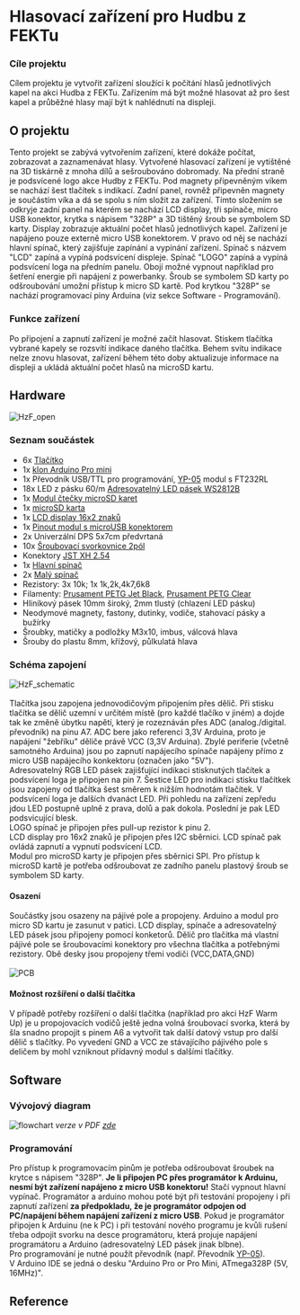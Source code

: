 # Hlasovací zařízení pro Hudbu z FEKTu

### Cíle projektu
Cílem projektu je vytvořit zařízení sloužící k počítání hlasů jednotlivých kapel na akci Hudba z FEKTu. Zařízením má být možné hlasovat až pro šest kapel a průběžné hlasy mají být k nahlédnutí na displeji.

## O projektu
Tento projekt se zabývá vytvořením zařízení, které dokáže počítat, zobrazovat a zaznamenávat hlasy. Vytvořené hlasovací zařízení je vytištěné na 3D tiskárně z mnoha dílů a sešroubováno dobromady. Na přední straně je podsvícené logo akce Hudby z FEKTu. Pod magnety připevněným víkem se nachází šest tlačítek s indikací. Zadní panel, rovněž připevněn magnety je součástím víka a dá se spolu s ním složit za zařízení. Tímto složením se odkryje zadní panel na kterém se nachází LCD display, tři spínače, micro USB konektor, krytka s nápisem "328P" a 3D tištěný šroub se symbolem SD karty. Display zobrazuje aktuální počet hlasů jednotlivých kapel. Zařízení je napájeno pouze externě micro USB konektorem. V pravo od něj se nachází hlavní spínač, který zajišťuje zapínání a vypínání zařízení. Spínač s názvem "LCD" zapíná a vypíná podsvícení displeje. Spínač "LOGO" zapíná a vypíná podsvícení loga na předním panelu. Obojí možné vypnout například pro šetření energie při napájení z powerbanky. Šroub se symbolem SD karty po odšroubování umožní přístup k micro SD kartě. Pod krytkou "328P" se nachází programovací piny Arduina (viz sekce Software - Programování).

### Funkce zařízení
Po připojení a zapnutí zařízení je možné začít hlasovat. Stiskem tlačítka vybrané kapely se rozsvítí indikace daného tlačítka. Behem svitu indikace nelze znovu hlasovat, zařízení během této doby aktualizuje informace na displeji a ukládá aktuální počet hlasů na microSD kartu.

## Hardware
![HzF_open](https://github.com/langrfrantisek/HzF_voting_system/blob/main/Photos/HzF_open.jpg)

### Seznam součástek
* 6x [Tlačítko](https://www.gme.cz/tlacitkovy-spinac-pbs-13b-r)
* 1x [klon Arduino Pro mini](https://www.aliexpress.com/item/2031903258.html?spm=a2g0s.9042311.0.0.27424c4dakAzYm)
* 1x Převodník USB/TTL pro programování, [YP-05](https://www.hadex.cz/m435b-prevodnik-usbttl-modul-s-ft232rl/?gclid=CjwKCAjwmeiIBhA6EiwA-uaeFRXA4soPKs384wWb1vIK3xhRTusBXaXjJ_JUQO9WOdVvmTuzFmfkJxoCZpMQAvD_BwE) modul s FT232RL 
* 18x LED z pásku 60/m [Adresovatelný LED pásek WS2812B](https://www.aliexpress.com/item/2036819167.html?spm=a2g0s.9042311.0.0.27424c4diLhTmF)
* 1x [Modul čtečky microSD karet](https://www.gme.cz/modul-ctecky-micro-sd-karet)
* 1x [microSD karta](https://www.alza.cz/verbatim-micro-sdhc-16gb-class-10-sd-adapter-d442132.htm)
* 1x [LCD display 16x2 znaků](https://www.gme.cz/modry-lcd-display-16x2-i2c)
* 1x [Pinout modul s microUSB konektorem](https://www.gme.cz/modul-pinout-s-micro-usb-konektorem)
* 2x Univerzální DPS 5x7cm předvrtaná
* 10x [Šroubovací svorkovnice 2pól](https://www.gme.cz/svorkovnice-sroubovaci-do-dps-ark500-2ex)
* Konektory [JST XH 2.54](https://www.laskarduino.cz/laskakit-sada-jst-xh-konektoru-80ks/?gclid=CjwKCAjwmeiIBhA6EiwA-uaeFTCon_2C3VW73b0MITJvmmYHPBOMC0zGkSmEcFqFK19o3NaiOJ1m8xoC3CAQAvD_BwE)
* 1x [Hlavní spínač](https://www.gme.cz/p-sw101-red)
* 2x [Malý spínač](https://www.gme.cz/p-sm101-1r3)
* Rezistory: 3x 10k; 1x 1k,2k,4k7,6k8
* Filamenty: [Prusament PETG Jet Black](https://shop.prusa3d.com/cs/prusament/802-prusament-petg-jet-black-1kg.html), [Prusament PETG Clear](https://shop.prusa3d.com/cs/prusament/1216-prusament-petg-clear-1kg.html)
* Hliníkový pásek 10mm široký, 2mm tlustý (chlazení LED pásku)
* Neodymové magnety, fastony, dutinky, vodiče, stahovací pásky a bužírky
* Šroubky, matičky a podložky M3x10, imbus, válcová hlava
* Šrouby do plastu 8mm, křížový, půlkulatá hlava

### Schéma zapojení
![HzF_schematic](https://github.com/langrfrantisek/HzF_voting_system/blob/main/HzF_hlasovani_schema.png)
<br><br>
Tlačítka jsou zapojena jednovodičovým připojením přes dělič. Při stisku tlačítka se dělič uzemní v určitém místě (pro každé tlačíko v jiném) a dojde tak ke změně úbytku napětí, který je rozeznáván přes ADC (analog./digital. převodník) na pinu A7. ADC bere jako referenci 3,3V Arduina, proto je napájení "žebříku" děliče právě VCC (3,3V Arduina). Zbylé periferie (včetně samotného Arduina) jsou po zapnutí napájecího spínače napájeny přímo z micro USB napájecího konkektoru (označen jako "5V").\
Adresovatelný RGB LED pásek zajišťující indikaci stisknutých tlačítek a podsvícení loga je připojen na pin 7. Šestice LED pro indikaci stisku tlačítkek jsou zapojeny od tlačítka šest směrem k nižším hodnotám tlačítek. V podsvícení loga je dalších dvanáct LED. Při pohledu na zařízení zepředu jdou LED postupně uplně z prava, dolů a pak dokola. Poslední je pak LED podsvicující blesk.\
LOGO spínač je připojen přes pull-up rezistor k pinu 2.\
LCD display pro 16x2 znaků je připojen přes I2C sběrnici. LCD spínač pak ovládá zapnutí a vypnutí podsvícení LCD.\
Modul pro microSD karty je připojen přes sběrnici SPI. Pro přístup k microSD kartě je potřeba odšroubovat ze zadního panelu plastový šroub se symbolem SD karty.

#### Osazení
Součástky jsou osazeny na pájivé pole a propojeny. Arduino a modul pro micro SD kartu je zasunut v patici. LCD display, spínače a adresovatelný LED pásek jsou připojeny pomocí konketorů. Dělič pro tlačítka má vlastní pájivé pole se šroubovacími konektory pro všechna tlačítka a potřebnými rezistory. Obě desky jsou propojeny třemi vodiči (VCC,DATA,GND)<br><br>
![PCB](https://github.com/langrfrantisek/HzF_voting_system/blob/main/Photos/PCB_solo.jpg)

#### Možnost rozšíření o další tlačítka
V případě potřeby rozšíření o další tlačítka (například pro akci HzF Warm Up) je u propojovacích vodičů ještě jedna volná šroubovací svorka, která by šla snadno propojit s pinem A6 a vytvořit tak další datový vstup pro další dělič s tlačítky. Po vyvedení GND a VCC ze stávajícího pájivého pole s deličem by mohl vzniknout přídavný modul s dalšími tlačítky.


## Software

### Vývojový diagram
![flowchart](https://github.com/langrfrantisek/HzF_voting_system/blob/main/HzF_flowchart.png)
*verze v PDF [zde](https://github.com/langrfrantisek/HzF_voting_system/blob/main/HzF_flowchart.pdf)*

### Programování
Pro přístup k programovacím pinům je potřeba odšroubovat šroubek na krytce s nápisem "328P". **Je li připojen PC přes programátor k Arduinu, nesmí být zařízení napájeno z micro USB konektoru!** Stačí vypnout hlavní vypínač. Programátor a arduino mohou poté být při testování propojeny i při zapnutí zařízení **za předpokladu, že je programátor odpojen od PC/napájení během napájení zařízení z micro USB**. Pokud je programátor připojen k Arduinu (ne k PC) i při testování nového programu je kvůli rušení třeba odpojit svorku na desce programátoru, která projuje napájení programátoru a Arduino (adresovatelný LED pásek jinak blbne).\
Pro programování je nutné použít převodník (např. Převodník [YP-05](https://www.hadex.cz/m435b-prevodnik-usbttl-modul-s-ft232rl/?gclid=CjwKCAjwmeiIBhA6EiwA-uaeFRXA4soPKs384wWb1vIK3xhRTusBXaXjJ_JUQO9WOdVvmTuzFmfkJxoCZpMQAvD_BwE)).\
V Arduino IDE se jedná o desku "Arduino Pro or Pro Mini, ATmega328P (5V, 16MHz)". 

## Reference



